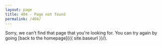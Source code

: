 ```yaml
---
layout: page
title: 404 - Page not found
permalink: /404/
---
```


Sorry, we can't find that page that you're looking for. You can try again by going [back to the homepage]({{ site.baseurl }}/).
